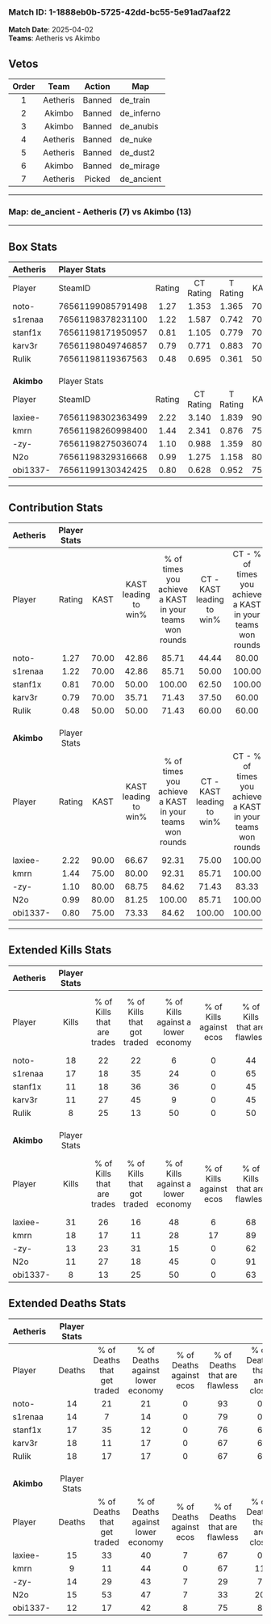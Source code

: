 ### Match ID: 1-1888eb0b-5725-42dd-bc55-5e91ad7aaf22  
**Match Date**: 2025-04-02  
**Teams**: Aetheris vs Akimbo  

## Vetos  

| Order | Team | Action | Map |
| :---: | :--: | :----: | --- |
| 1 | Aetheris | Banned | de_train |
| 2 | Akimbo | Banned | de_inferno |
| 3 | Akimbo | Banned | de_anubis |
| 4 | Aetheris | Banned | de_nuke |
| 5 | Aetheris | Banned | de_dust2 |
| 6 | Akimbo | Banned | de_mirage |
| 7 | Aetheris | Picked | de_ancient |

---  

### **Map**: de_ancient - Aetheris (7) vs Akimbo (13)  
---  

## Box Stats  

| **Aetheris** | Player Stats      |        |           |          |       |       |       |         |        |      |     |
| :- | :- | :-: | :-: | :-: | :-: | :-: | :-: | :-: | :-: | :-: | :-: |
| Player       | SteamID           | Rating | CT Rating | T Rating | KAST  |  ADR  | Kills | Assists | Deaths | K/D  | HS% |
| noto-        | 76561199085791498 |  1.27  |   1.353   |  1.365   | 70.00 | 89.8  |  18   |    2    |   14   | 1.29 | 55  |
| s1renaa      | 76561198378231100 |  1.22  |   1.587   |  0.742   | 70.00 | 88.4  |  17   |    1    |   14   | 1.21 | 47  |
| stanf1x      | 76561198171950957 |  0.81  |   1.105   |  0.779   | 70.00 | 62.3  |  11   |    4    |   17   | 0.65 | 45  |
| karv3r       | 76561198049746857 |  0.79  |   0.771   |  0.883   | 70.00 | 63.3  |  11   |    3    |   18   | 0.61 | 54  |
| RuIik        | 76561198119367563 |  0.48  |   0.695   |  0.361   | 50.00 | 53.8  |   8   |    3    |   18   | 0.44 | 50  |
|              |                   |        |           |          |       |       |       |         |        |      |     |
|              |                   |        |           |          |       |       |       |         |        |      |     |
|              |                   |        |           |          |       |       |       |         |        |      |     |
| **Akimbo**   | Player Stats      |        |           |          |       |       |       |         |        |      |     |
| Player       | SteamID           | Rating | CT Rating | T Rating | KAST  |  ADR  | Kills | Assists | Deaths | K/D  | HS% |
| laxiee-      | 76561198302363499 |  2.22  |   3.140   |  1.839   | 90.00 | 160.3 |  31   |    9    |   15   | 2.07 | 64  |
| kmrn         | 76561198260998400 |  1.44  |   2.341   |  0.876   | 75.00 | 84.0  |  18   |    4    |   9    | 2.00 | 72  |
| -zy-         | 76561198275036074 |  1.10  |   0.988   |  1.359   | 80.00 | 73.5  |  13   |    7    |   14   | 0.93 | 30  |
| N2o          | 76561198329316668 |  0.99  |   1.275   |  1.158   | 80.00 | 70.5  |  11   |    9    |   15   | 0.73 | 54  |
| obi1337-     | 76561199130342425 |  0.80  |   0.628   |  0.952   | 75.00 | 43.8  |   8   |    4    |   12   | 0.67 | 75  |
---  

## Contribution Stats  

| **Aetheris** | Player Stats |       |                      |                                                        |                           |                                                             |                          |                                                            |
| :- | :-: | :-: | :-: | :-: | :-: | :-: | :-: | :-: |
| Player       |    Rating    | KAST  | KAST leading to win% | % of times you achieve a KAST in your teams won rounds | CT - KAST leading to win% | CT - % of times you achieve a KAST in your teams won rounds | T - KAST leading to win% | T - % of times you achieve a KAST in your teams won rounds |
| noto-        |     1.27     | 70.00 |        42.86         |                         85.71                          |           44.44           |                            80.00                            |          40.00           |                           100.00                           |
| s1renaa      |     1.22     | 70.00 |        42.86         |                         85.71                          |           50.00           |                           100.00                            |          25.00           |                           50.00                            |
| stanf1x      |     0.81     | 70.00 |        50.00         |                         100.00                         |           62.50           |                           100.00                            |          33.33           |                           100.00                           |
| karv3r       |     0.79     | 70.00 |        35.71         |                         71.43                          |           37.50           |                            60.00                            |          33.33           |                           100.00                           |
| RuIik        |     0.48     | 50.00 |        50.00         |                         71.43                          |           60.00           |                            60.00                            |          40.00           |                           100.00                           |
|              |              |       |                      |                                                        |                           |                                                             |                          |                                                            |
|              |              |       |                      |                                                        |                           |                                                             |                          |                                                            |
|              |              |       |                      |                                                        |                           |                                                             |                          |                                                            |
| **Akimbo**   | Player Stats |       |                      |                                                        |                           |                                                             |                          |                                                            |
| Player       |    Rating    | KAST  | KAST leading to win% | % of times you achieve a KAST in your teams won rounds | CT - KAST leading to win% | CT - % of times you achieve a KAST in your teams won rounds | T - KAST leading to win% | T - % of times you achieve a KAST in your teams won rounds |
| laxiee-      |     2.22     | 90.00 |        66.67         |                         92.31                          |           75.00           |                           100.00                            |          60.00           |                           85.71                            |
| kmrn         |     1.44     | 75.00 |        80.00         |                         92.31                          |           85.71           |                           100.00                            |          75.00           |                           85.71                            |
| -zy-         |     1.10     | 80.00 |        68.75         |                         84.62                          |           71.43           |                            83.33                            |          66.67           |                           85.71                            |
| N2o          |     0.99     | 80.00 |        81.25         |                         100.00                         |           85.71           |                           100.00                            |          77.78           |                           100.00                           |
| obi1337-     |     0.80     | 75.00 |        73.33         |                         84.62                          |          100.00           |                           100.00                            |          55.56           |                           71.43                            |
---  

## Extended Kills Stats  

| **Aetheris** | Player Stats |                            |                            |                                    |                         |                              |                                 |                                       |                    |           |
| :- | :-: | :-: | :-: | :-: | :-: | :-: | :-: | :-: | :-: | :-: |
| Player       |    Kills     | % of Kills that are trades | % of Kills that got traded | % of Kills against a lower economy | % of Kills against ecos | % of Kills that are flawless | % of Kills that are close duels | % of Kills that are assisted by flash | Pistol Round Kills | AWP Kills |
| noto-        |      18      |             22             |             22             |                 6                  |            0            |              44              |               11                |                   0                   |         0          |     1     |
| s1renaa      |      17      |             18             |             35             |                 24                 |            0            |              65              |               12                |                   0                   |         3          |     2     |
| stanf1x      |      11      |             18             |             36             |                 36                 |            0            |              45              |                0                |                   9                   |         0          |     1     |
| karv3r       |      11      |             27             |             45             |                 9                  |            0            |              45              |               18                |                   0                   |         0          |     0     |
| RuIik        |      8       |             25             |             13             |                 50                 |            0            |              50              |                0                |                   0                   |         0          |     0     |
|              |              |                            |                            |                                    |                         |                              |                                 |                                       |                    |           |
|              |              |                            |                            |                                    |                         |                              |                                 |                                       |                    |           |
|              |              |                            |                            |                                    |                         |                              |                                 |                                       |                    |           |
| **Akimbo**   | Player Stats |                            |                            |                                    |                         |                              |                                 |                                       |                    |           |
| Player       |    Kills     | % of Kills that are trades | % of Kills that got traded | % of Kills against a lower economy | % of Kills against ecos | % of Kills that are flawless | % of Kills that are close duels | % of Kills that are assisted by flash | Pistol Round Kills | AWP Kills |
| laxiee-      |      31      |             26             |             16             |                 48                 |            6            |              68              |                0                |                   6                   |         0          |     0     |
| kmrn         |      18      |             17             |             11             |                 28                 |           17            |              89              |                6                |                   0                   |         0          |     6     |
| -zy-         |      13      |             23             |             31             |                 15                 |            0            |              62              |                0                |                   8                   |         0          |     2     |
| N2o          |      11      |             27             |             18             |                 45                 |            0            |              91              |                0                |                   9                   |         0          |     1     |
| obi1337-     |      8       |             13             |             25             |                 50                 |            0            |              63              |               25                |                   0                   |         0          |     1     |
## Extended Deaths Stats  

| **Aetheris** | Player Stats |                             |                                   |                          |                               |                            |                           |               |
| :- | :-: | :-: | :-: | :-: | :-: | :-: | :-: | :-: |
| Player       |    Deaths    | % of Deaths that get traded | % of Deaths against lower economy | % of Deaths against ecos | % of Deaths that are flawless | % of Deaths that are close | % of Deaths while blinded | Deaths to AWP |
| noto-        |      14      |             21              |                21                 |            0             |              93               |             0              |             0             |       0       |
| s1renaa      |      14      |              7              |                14                 |            0             |              79               |             0              |             0             |       0       |
| stanf1x      |      17      |             35              |                12                 |            0             |              76               |             6              |             0             |       0       |
| karv3r       |      18      |             11              |                17                 |            0             |              67               |             6              |            11             |       0       |
| RuIik        |      18      |             17              |                17                 |            0             |              67               |             6              |            11             |       0       |
|              |              |                             |                                   |                          |                               |                            |                           |               |
|              |              |                             |                                   |                          |                               |                            |                           |               |
|              |              |                             |                                   |                          |                               |                            |                           |               |
| **Akimbo**   | Player Stats |                             |                                   |                          |                               |                            |                           |               |
| Player       |    Deaths    | % of Deaths that get traded | % of Deaths against lower economy | % of Deaths against ecos | % of Deaths that are flawless | % of Deaths that are close | % of Deaths while blinded | Deaths to AWP |
| laxiee-      |      15      |             33              |                40                 |            7             |              67               |             0              |             0             |       1       |
| kmrn         |      9       |             11              |                44                 |            0             |              67               |             11             |             0             |       0       |
| -zy-         |      14      |             29              |                43                 |            7             |              29               |             7              |             7             |       1       |
| N2o          |      15      |             53              |                47                 |            7             |              33               |             20             |             0             |       1       |
| obi1337-     |      12      |             17              |                42                 |            8             |              75               |             8              |             0             |       0       |
